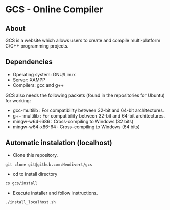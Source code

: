 GCS - Online Compiler
===

## About
GCS is a website which allows users to create and compile multi-platform C/C++ programming projects.


## Dependencies

* Operating system: GNU/Linux
* Server: XAMPP
* Compilers: gcc and g++

GCS also needs the following packets (found in the repositories for Ubuntu) for working:
* gcc-multilib : For compatibility between 32-bit and 64-bit architectures.
* g++-multilib : For compatibility between 32-bit and 64-bit architectures.
* mingw-w64-i686 : Cross-compiling to Windows (32 bits)
* mingw-w64-x86-64 : Cross-compiling to Windows (64 bits)


## Automatic instalation (localhost)

* Clone this repository.
```
git clone git@github.com:Neodivert/gcs
```

* cd to install directory
```
cs gcs/install
```

* Execute installer and follow instructions.
```
./install_localhost.sh
```
